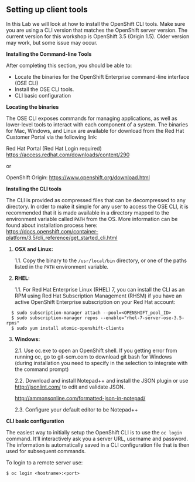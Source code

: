 ## Setting up client tools

In this Lab we will look at how to install the OpenShift CLI tools.
Make sure you are using a CLI version that matches the OpenShift server version. The current version for this workshop is OpenShift 3.5 (Origin 1.5).  Older version may work, but some issue may occur.

**Installing the Command-line Tools**

After completing this section, you should be able to:

- Locate the binaries for the OpenShift Enterprise command-line interface
(OSE CLI)
- Install the OSE CLI tools.
- CLI basic configuration

**Locating the binaries**

The OSE CLI exposes commands for managing applications, as well as lower-level
tools to interact with each component of a system. The binaries for Mac, Windows,
and Linux are available for download from the Red Hat Customer Portal via the
following link:

Red Hat Portal (Red Hat Login required) https://access.redhat.com/downloads/content/290

or

OpenShift Origin:  https://www.openshift.org/download.html

**Installing the CLI tools**

The CLI is provided as compressed files that can be decompressed to any
directory. In order to make it simple for any user to access the OSE CLI, it is
recommended that it is made available in a directory mapped to the environment
variable called `PATH` from the OS. More information can be found about installation process here: https://docs.openshift.com/container-platform/3.5/cli_reference/get_started_cli.html

1. **OSX and Linux:**

	1.1. Copy the binary to the `/usr/local/bin` directory, or one of the paths listed in the `PATH` environment variable.

2. **RHEL:**

	1.1. For Red Hat Enterprise Linux (RHEL) 7, you can install the CLI as an RPM using Red Hat Subscription Management (RHSM) if you have an active OpenShift Enterprise subscription on your Red Hat account:

```shell
  $ sudo subscription-manager attach --pool=<OPENSHIFT_pool_ID>
  $ sudo subscription-manager repos --enable="rhel-7-server-ose-3.5-rpms"
  $ sudo yum install atomic-openshift-clients
```

3. **Windows:**

    2.1. Use oc.exe to open an OpenShift shell.
	If you getting error from running oc, go to git-scm.com to download git bash for Windows (during installation you need to specify in the selection to integrate with the command prompt)

	2.2. Download and install Notepad++ and install the JSON plugin or use http://jsonlint.com/ to edit and validate JSON.

  	http://ammonsonline.com/formatted-json-in-notepad/

	2.3. Configure your default editor to be Notepad++


**CLI basic configuration**

The easiest way to initially setup the OpenShift CLI is to use the `oc login`
command. It'll interactively ask you a server URL, username and password. The
information is automatically saved in a CLI configuration file that is then used
for subsequent commands.

To login to a remote server use:

```shell
$ oc login <hostname>:<port>
```
